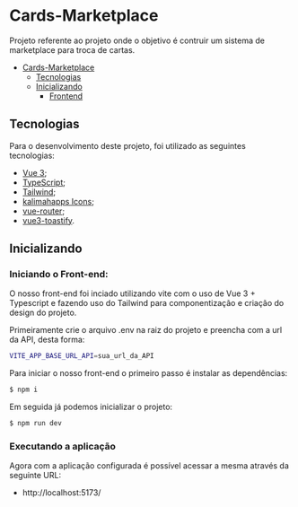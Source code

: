 # Cards-Marketplace

Projeto referente ao projeto onde o objetivo é contruir um sistema de marketplace para troca de cartas. 

- [Cards-Marketplace](#Cards-Marketplace)
  - [Tecnologias](#tecnologias)
  - [Inicializando](#inicializando)
    - [Frontend](#frontend)

## Tecnologias

Para o desenvolvimento deste projeto, foi utilizado as seguintes tecnologias:

- [Vue 3](https://vuejs.org/);
- [TypeScript](https://www.typescriptlang.org/);
- [Tailwind](https://tailwindcss.com/);
- [kalimahapps Icons](https://vue-icons.kalimah-apps.com/);
- [vue-router](https://router.vuejs.org/);
- [vue3-toastify](https://www.npmjs.com/package/vue3-toastify).

## Inicializando

### Iniciando o Front-end:

O nosso front-end foi inciado utilizando vite com o uso de Vue 3 + Typescript e fazendo uso do Tailwind para componentização e criação do design do projeto.

Primeiramente crie o arquivo .env na raiz do projeto e preencha com a url da API, desta forma:

```bash
VITE_APP_BASE_URL_API=sua_url_da_API
```

Para iniciar o nosso front-end o primeiro passo é instalar as dependências: 

```bash
$ npm i
```

Em seguida já podemos inicializar o projeto:

```bash
$ npm run dev
```

### Executando a aplicação

Agora com a aplicação configurada é possível acessar a mesma através da seguinte URL:

- http://localhost:5173/


